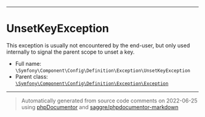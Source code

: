 ***

# UnsetKeyException

This exception is usually not encountered by the end-user, but only used
internally to signal the parent scope to unset a key.



* Full name: `\Symfony\Component\Config\Definition\Exception\UnsetKeyException`
* Parent class: [`\Symfony\Component\Config\Definition\Exception\Exception`](./Exception.md)






***
> Automatically generated from source code comments on 2022-06-25 using [phpDocumentor](http://www.phpdoc.org/) and [saggre/phpdocumentor-markdown](https://github.com/Saggre/phpDocumentor-markdown)

